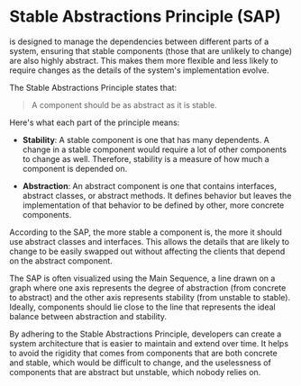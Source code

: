 # Stable Abstractions Principle (SAP) 
is designed to manage the dependencies between different parts of a system, ensuring that stable components (those that are unlikely to change) are also highly abstract. This makes them more flexible and less likely to require changes as the details of the system's implementation evolve.

The Stable Abstractions Principle states that:

> A component should be as abstract as it is stable.

Here's what each part of the principle means:

- **Stability**: A stable component is one that has many dependents. A change in a stable component would require a lot of other components to change as well. Therefore, stability is a measure of how much a component is depended on.
  
- **Abstraction**: An abstract component is one that contains interfaces, abstract classes, or abstract methods. It defines behavior but leaves the implementation of that behavior to be defined by other, more concrete components.

According to the SAP, the more stable a component is, the more it should use abstract classes and interfaces. This allows the details that are likely to change to be easily swapped out without affecting the clients that depend on the abstract component.

The SAP is often visualized using the Main Sequence, a line drawn on a graph where one axis represents the degree of abstraction (from concrete to abstract) and the other axis represents stability (from unstable to stable). Ideally, components should lie close to the line that represents the ideal balance between abstraction and stability.

By adhering to the Stable Abstractions Principle, developers can create a system architecture that is easier to maintain and extend over time. It helps to avoid the rigidity that comes from components that are both concrete and stable, which would be difficult to change, and the uselessness of components that are abstract but unstable, which nobody relies on.